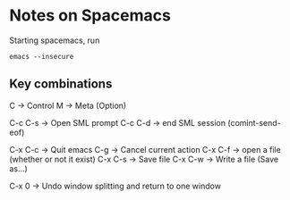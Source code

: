 
# Notes on Spacemacs

Starting spacemacs, run

```
emacs --insecure
```


## Key combinations
C -> Control
M -> Meta (Option)

C-c C-s -> Open SML prompt
C-c C-d -> end SML session (comint-send-eof)


C-x C-c -> Quit emacs
C-g -> Cancel current action
C-x C-f -> open a file (whether or not it exist)
C-x C-s -> Save file
C-x C-w -> Write a file (Save as...)

C-x 0 -> Undo window splitting and return to one window